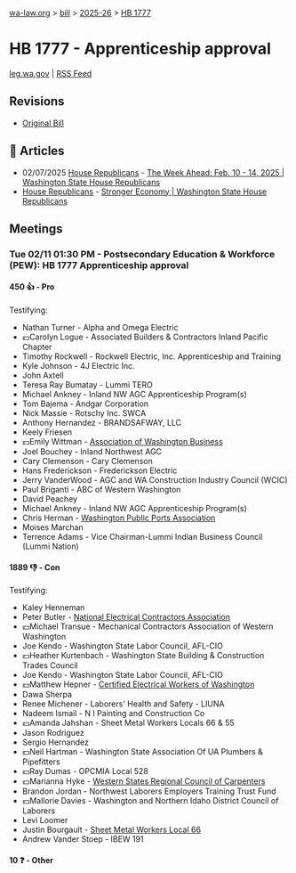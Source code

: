 [wa-law.org](/) > [bill](/bill/) > [2025-26](/bill/2025-26/) > [HB 1777](/bill/2025-26/hb/1777/)

# HB 1777 - Apprenticeship approval
[leg.wa.gov](https://app.leg.wa.gov/billsummary?BillNumber=1777&Year=2025&Initiative=false) | [RSS Feed](./rss.xml)

## Revisions
* [Original Bill](1/)

## 📰 Articles
* 02/07/2025 [House Republicans](/org/house_republicans/) - [The Week Ahead: Feb. 10 - 14, 2025 | Washington State House Republicans](https://houserepublicans.wa.gov/week/the-week-ahead-feb-10-14-2025/#:~:text=HB%201777)
* [House Republicans](/org/house_republicans/) - [Stronger Economy | Washington State House Republicans](https://houserepublicans.wa.gov/our-priorities/stronger-economy/#:~:text=House%20Bill%201777)

## Meetings
### Tue 02/11 01:30 PM - Postsecondary Education & Workforce (PEW): HB 1777 Apprenticeship approval
#### 450 👍 - Pro
Testifying:
* Nathan Turner - Alpha and Omega Electric
* 💵Carolyn Logue - Associated Builders & Contractors Inland Pacific Chapter
* Timothy Rockwell - Rockwell Electric, Inc. Apprenticeship and Training
* Kyle Johnson - 4J Electric Inc.
* John Axtell
* Teresa Ray Bumatay - Lummi TERO
* Michael Ankney - Inland NW AGC Apprenticeship Program(s)
* Tom Bajema - Andgar Corporation
* Nick Massie - Rotschy Inc.  SWCA
* Anthony Hernandez - BRANDSAFWAY, LLC
* Keely Friesen
* 💵Emily Wittman - [Association of Washington Business](/org/association_of_washington_business/)
* Joel Bouchey - Inland Northwest AGC
* Cary Clemenson - Cary Clemenson
* Hans Frederickson - Frederickson Electric
* Jerry VanderWood - AGC and WA Construction Industry Council (WCIC)
* Paul Briganti - ABC of Western Washington
* David Peachey
* Michael Ankney - Inland NW AGC Apprenticeship Program(s)
* Chris Herman - [Washington Public Ports Association](/org/washington_public_ports_association/)
* Moises Marchan
* Terrence Adams - Vice Chairman-Lummi Indian Business Council (Lummi Nation)

#### 1889 👎 - Con
Testifying:
* Kaley Henneman
* Peter Butler - [National Electrical Contractors Association](/org/national_electrical_contractors_association/)
* 💵Michael Transue - Mechanical Contractors Association of Western Washington
* Joe Kendo - Washington State Labor Council, AFL-CIO
* 💵Heather Kurtenbach - Washington State Building & Construction Trades Council
* Joe Kendo - Washington State Labor Council, AFL-CIO
* 💵Matthew Hepner - [Certified Electrical Workers of Washington](/org/certified_electrical_workers_of_washington/)
* Dawa Sherpa
* Renee Michener - Laborers' Health and Safety - LIUNA
* Nadeem Ismail - N I Painting and Construction Co
* 💵Amanda Jahshan - Sheet Metal Workers Locals 66 & 55
* Jason Rodriguez
* Sergio Hernandez
* 💵Neil Hartman - Washington State Association Of UA Plumbers & Pipefitters
* 💵Ray Dumas - OPCMIA Local 528
* 💵Marianna Hyke - [Western States Regional Council of Carpenters](/org/western_states_regional_council_of_carpenters/)
* Brandon Jordan - Northwest Laborers Employers Training Trust Fund
* 💵Mallorie Davies - Washington and Northern Idaho District Council of Laborers
* Levi Loomer
* Justin Bourgault - [Sheet Metal Workers Local 66](/org/sheet_metal_workers_local_66/)
* Andrew Vander Stoep - IBEW 191

#### 10 ❓ - Other

